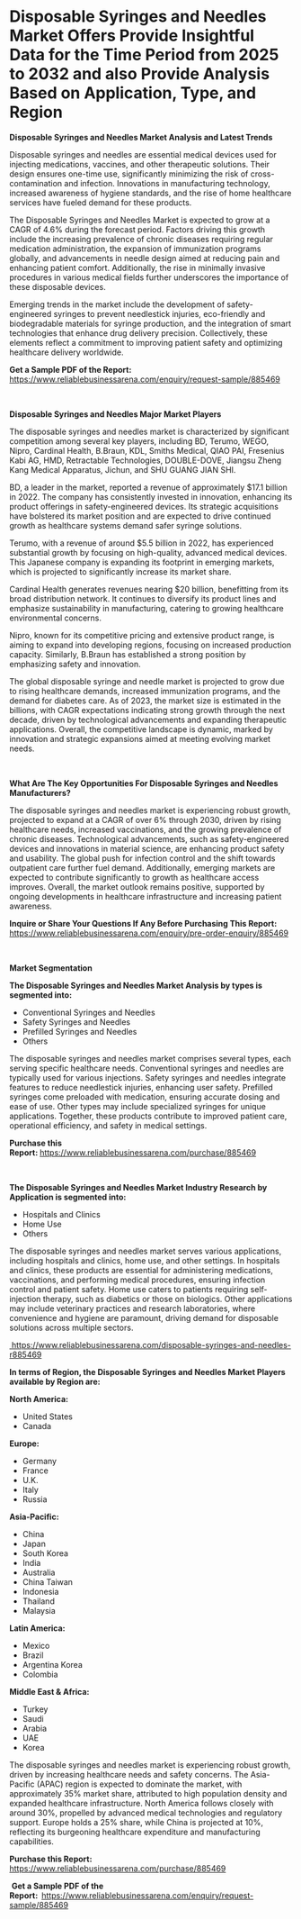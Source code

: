 <p><h1>Disposable Syringes and Needles Market Offers Provide Insightful Data for the Time Period from 2025 to 2032 and also Provide Analysis Based on Application, Type, and Region</h1></p><p><strong>Disposable Syringes and Needles Market Analysis and Latest Trends</strong></p>
<p><p>Disposable syringes and needles are essential medical devices used for injecting medications, vaccines, and other therapeutic solutions. Their design ensures one-time use, significantly minimizing the risk of cross-contamination and infection. Innovations in manufacturing technology, increased awareness of hygiene standards, and the rise of home healthcare services have fueled demand for these products.</p><p>The Disposable Syringes and Needles Market is expected to grow at a CAGR of 4.6% during the forecast period. Factors driving this growth include the increasing prevalence of chronic diseases requiring regular medication administration, the expansion of immunization programs globally, and advancements in needle design aimed at reducing pain and enhancing patient comfort. Additionally, the rise in minimally invasive procedures in various medical fields further underscores the importance of these disposable devices.</p><p>Emerging trends in the market include the development of safety-engineered syringes to prevent needlestick injuries, eco-friendly and biodegradable materials for syringe production, and the integration of smart technologies that enhance drug delivery precision. Collectively, these elements reflect a commitment to improving patient safety and optimizing healthcare delivery worldwide.</p></p>
<p><strong>Get a Sample PDF of the Report:&nbsp;</strong> <a href="https://www.reliablebusinessarena.com/enquiry/request-sample/885469?utm_campaign=3181&utm_medium=2&utm_source=Github&utm_content=ia&utm_term=13042025&utm_id=disposable-syringes-and-needles">https://www.reliablebusinessarena.com/enquiry/request-sample/885469</a></p>
<p>&nbsp;</p>
<p><strong>Disposable Syringes and Needles Major Market Players</strong></p>
<p><p>The disposable syringes and needles market is characterized by significant competition among several key players, including BD, Terumo, WEGO, Nipro, Cardinal Health, B.Braun, KDL, Smiths Medical, QIAO PAI, Fresenius Kabi AG, HMD, Retractable Technologies, DOUBLE-DOVE, Jiangsu Zheng Kang Medical Apparatus, Jichun, and SHU GUANG JIAN SHI. </p><p>BD, a leader in the market, reported a revenue of approximately $17.1 billion in 2022. The company has consistently invested in innovation, enhancing its product offerings in safety-engineered devices. Its strategic acquisitions have bolstered its market position and are expected to drive continued growth as healthcare systems demand safer syringe solutions.</p><p>Terumo, with a revenue of around $5.5 billion in 2022, has experienced substantial growth by focusing on high-quality, advanced medical devices. This Japanese company is expanding its footprint in emerging markets, which is projected to significantly increase its market share.</p><p>Cardinal Health generates revenues nearing $20 billion, benefitting from its broad distribution network. It continues to diversify its product lines and emphasize sustainability in manufacturing, catering to growing healthcare environmental concerns.</p><p>Nipro, known for its competitive pricing and extensive product range, is aiming to expand into developing regions, focusing on increased production capacity. Similarly, B.Braun has established a strong position by emphasizing safety and innovation.</p><p>The global disposable syringe and needle market is projected to grow due to rising healthcare demands, increased immunization programs, and the demand for diabetes care. As of 2023, the market size is estimated in the billions, with CAGR expectations indicating strong growth through the next decade, driven by technological advancements and expanding therapeutic applications. Overall, the competitive landscape is dynamic, marked by innovation and strategic expansions aimed at meeting evolving market needs.</p></p>
<p>&nbsp;</p>
<p><strong>What Are The Key Opportunities For Disposable Syringes and Needles Manufacturers?</strong></p>
<p><p>The disposable syringes and needles market is experiencing robust growth, projected to expand at a CAGR of over 6% through 2030, driven by rising healthcare needs, increased vaccinations, and the growing prevalence of chronic diseases. Technological advancements, such as safety-engineered devices and innovations in material science, are enhancing product safety and usability. The global push for infection control and the shift towards outpatient care further fuel demand. Additionally, emerging markets are expected to contribute significantly to growth as healthcare access improves. Overall, the market outlook remains positive, supported by ongoing developments in healthcare infrastructure and increasing patient awareness.</p></p>
<p><strong>Inquire or Share Your Questions If Any Before Purchasing This Report:</strong> <a href="https://www.reliablebusinessarena.com/enquiry/pre-order-enquiry/885469?utm_campaign=3181&utm_medium=2&utm_source=Github&utm_content=ia&utm_term=13042025&utm_id=disposable-syringes-and-needles">https://www.reliablebusinessarena.com/enquiry/pre-order-enquiry/885469</a></p>
<p>&nbsp;</p>
<p><strong>Market Segmentation</strong></p>
<p><strong>The Disposable Syringes and Needles Market Analysis by types is segmented into:</strong></p>
<p><ul><li>Conventional Syringes and Needles</li><li>Safety Syringes and Needles</li><li>Prefilled Syringes and Needles</li><li>Others</li></ul></p>
<p><p>The disposable syringes and needles market comprises several types, each serving specific healthcare needs. Conventional syringes and needles are typically used for various injections. Safety syringes and needles integrate features to reduce needlestick injuries, enhancing user safety. Prefilled syringes come preloaded with medication, ensuring accurate dosing and ease of use. Other types may include specialized syringes for unique applications. Together, these products contribute to improved patient care, operational efficiency, and safety in medical settings.</p></p>
<p><strong>Purchase this Report:&nbsp;</strong><a href="https://www.reliablebusinessarena.com/purchase/885469?utm_campaign=3181&utm_medium=2&utm_source=Github&utm_content=ia&utm_term=13042025&utm_id=disposable-syringes-and-needles">https://www.reliablebusinessarena.com/purchase/885469</a></p>
<p>&nbsp;</p>
<p><strong>The Disposable Syringes and Needles Market Industry Research by Application is segmented into:</strong></p>
<p><ul><li>Hospitals and Clinics</li><li>Home Use</li><li>Others</li></ul></p>
<p><p>The disposable syringes and needles market serves various applications, including hospitals and clinics, home use, and other settings. In hospitals and clinics, these products are essential for administering medications, vaccinations, and performing medical procedures, ensuring infection control and patient safety. Home use caters to patients requiring self-injection therapy, such as diabetics or those on biologics. Other applications may include veterinary practices and research laboratories, where convenience and hygiene are paramount, driving demand for disposable solutions across multiple sectors.</p></p>
<p><a href="https://www.reliablebusinessarena.com/disposable-syringes-and-needles-r885469?utm_campaign=3181&utm_medium=2&utm_source=Github&utm_content=ia&utm_term=13042025&utm_id=disposable-syringes-and-needles">&nbsp;https://www.reliablebusinessarena.com/disposable-syringes-and-needles-r885469</a></p>
<p><strong>In terms of Region, the Disposable Syringes and Needles Market Players available by Region are:</strong></p>
<p>
    <p> <strong> North America: </strong>
        <ul>
            <li>United States</li>
            <li>Canada</li>
        </ul>
        </p> 
    <p> <strong> Europe: </strong>
        <ul>
            <li>Germany</li>
            <li>France</li>
            <li>U.K.</li>
            <li>Italy</li>
            <li>Russia</li>
        </ul>
        </p> 
    <p> <strong> Asia-Pacific: </strong>
        <ul>
            <li>China</li>
            <li>Japan</li>
            <li>South Korea</li>
            <li>India</li>
            <li>Australia</li>
            <li>China Taiwan</li>
            <li>Indonesia</li>
            <li>Thailand</li>
            <li>Malaysia</li>
        </ul>
        </p> 
    <p> <strong> Latin America: </strong>
        <ul>
            <li>Mexico</li>
            <li>Brazil</li>
            <li>Argentina Korea</li>
            <li>Colombia</li>
        </ul>
        </p> 
    <p> <strong> Middle East & Africa: </strong>
        <ul>
            <li>Turkey</li>
            <li>Saudi</li>
            <li>Arabia</li>
            <li>UAE</li>
            <li>Korea</li>
        </ul>
    </p>
    </p>
<p><p>The disposable syringes and needles market is experiencing robust growth, driven by increasing healthcare needs and safety concerns. The Asia-Pacific (APAC) region is expected to dominate the market, with approximately 35% market share, attributed to high population density and expanded healthcare infrastructure. North America follows closely with around 30%, propelled by advanced medical technologies and regulatory support. Europe holds a 25% share, while China is projected at 10%, reflecting its burgeoning healthcare expenditure and manufacturing capabilities.</p></p>
<p><strong>Purchase this Report: </strong><a href="https://www.reliablebusinessarena.com/purchase/885469?utm_campaign=3181&utm_medium=2&utm_source=Github&utm_content=ia&utm_term=13042025&utm_id=disposable-syringes-and-needles">https://www.reliablebusinessarena.com/purchase/885469</a></p>
<p>&nbsp;<strong>Get a Sample PDF of the Report:&nbsp;&nbsp;</strong><a href="https://www.reliablebusinessarena.com/enquiry/request-sample/885469?utm_campaign=3181&utm_medium=2&utm_source=Github&utm_content=ia&utm_term=13042025&utm_id=disposable-syringes-and-needles">https://www.reliablebusinessarena.com/enquiry/request-sample/885469</a></p>
<p><strong></strong></p>
<p><p></p><p></p><p></p></p>